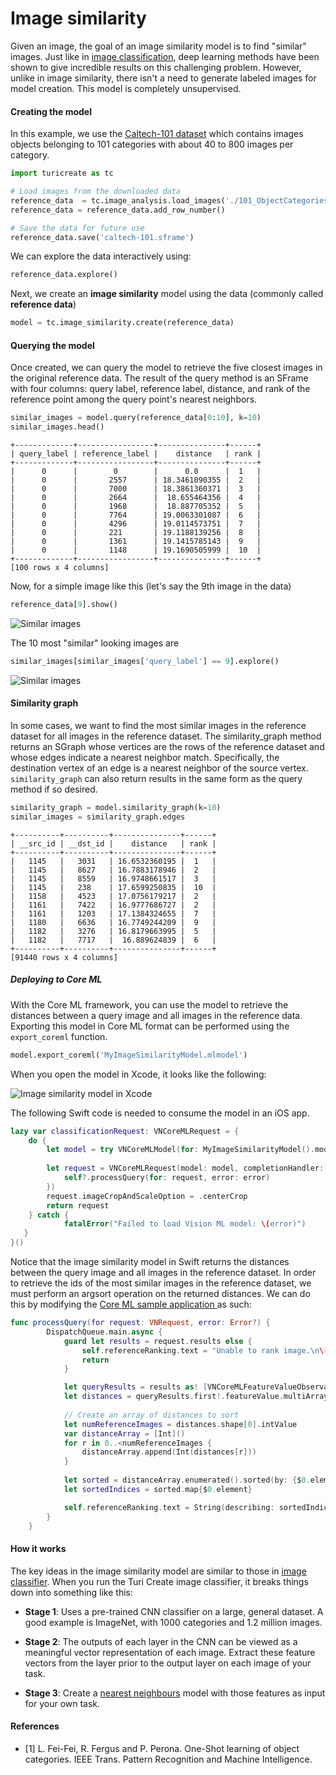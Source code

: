 # Image similarity

Given an image, the goal of an image similarity model is to find
"similar" images. Just like in [image
classification](../image_classifier/README.md), deep learning
methods have been shown to give incredible results on this challenging
problem. However, unlike in image similarity, there isn't a need to
generate labeled images for model creation. This model is completely
unsupervised.

#### Creating the model

In this example, we use the [Caltech-101
dataset](http://www.vision.caltech.edu/Image_Datasets/Caltech101/)
which contains images objects belonging to 101 categories with about 40
to 800 images per category.

```python
import turicreate as tc

# Load images from the downloaded data
reference_data  = tc.image_analysis.load_images('./101_ObjectCategories')
reference_data = reference_data.add_row_number()

# Save the data for future use
reference_data.save('caltech-101.sframe')
```

We can explore the data interactively using:
```python
reference_data.explore()
```

Next, we create an **image similarity** model using the data (commonly
called **reference data**)
```python
model = tc.image_similarity.create(reference_data)
```

#### Querying the model

Once created, we can query the model to retrieve the five closest images
in the original reference data. The result of the query method is an
SFrame with four columns: query label, reference label, distance, and
rank of the reference point among the query point's nearest neighbors.

```python
similar_images = model.query(reference_data[0:10], k=10)
similar_images.head()
```
```no-highlight
+-------------+-----------------+---------------+------+
| query_label | reference_label |    distance   | rank |
+-------------+-----------------+---------------+------+
|      0      |        0        |      0.0      |  1   |
|      0      |       2557      | 18.3461090355 |  2   |
|      0      |       7000      | 18.3861360371 |  3   |
|      0      |       2664      |  18.655464356 |  4   |
|      0      |       1968      |  18.887705352 |  5   |
|      0      |       7764      | 19.0063301087 |  6   |
|      0      |       4296      | 19.0114573751 |  7   |
|      0      |       221       | 19.1188139256 |  8   |
|      0      |       1361      | 19.1415785143 |  9   |
|      0      |       1148      | 19.1690505999 |  10  |
+-------------+-----------------+---------------+------+
[100 rows x 4 columns]
```

Now, for a simple image like this (let's say the 9th image in the data)
```python
reference_data[9].show()
```
![Similar images](images/sample_image.jpg)

The 10 most "similar" looking images are
```python
similar_images[similar_images['query_label'] == 9].explore()
```

![Similar images](images/similar_images.png)

#### Similarity graph

In some cases, we want to find the most similar images in the reference
dataset for all images in the reference dataset. The similarity_graph
method returns an SGraph whose vertices are the rows of the reference
dataset and whose edges indicate a nearest neighbor match. Specifically,
the destination vertex of an edge is a nearest neighbor of the source
vertex. `similarity_graph` can also return results in the same form as the
query method if so desired.

```python
similarity_graph = model.similarity_graph(k=10)
similar_images = similarity_graph.edges
```
```no-highlight
+----------+----------+---------------+------+
| __src_id | __dst_id |    distance   | rank |
+----------+----------+---------------+------+
|   1145   |   3031   | 16.6532360195 |  1   |
|   1145   |   8627   | 16.7883178946 |  2   |
|   1145   |   8559   | 16.9748661517 |  3   |
|   1145   |   238    | 17.6599250835 |  10  |
|   1158   |   4523   | 17.0756179217 |  2   |
|   1161   |   7422   | 16.9777686727 |  2   |
|   1161   |   1203   | 17.1384324655 |  7   |
|   1180   |   6636   | 16.7749244209 |  9   |
|   1182   |   3276   | 16.8179663995 |  5   |
|   1182   |   7717   |  16.889624839 |  6   |
+----------+----------+---------------+------+
[91440 rows x 4 columns]
```

##### Deploying to Core ML

With the Core ML framework, you can use the model to
retrieve the distances between a query image and all images in the reference data. Exporting this model in Core ML format can be
performed using the `export_coreml` function.

```python
model.export_coreml('MyImageSimilarityModel.mlmodel')
```

When you open the model in Xcode, it looks like the following:

![Image similarity model in Xcode](images/image_similarity_model.png)

The following Swift code is needed to consume the model in
an iOS app.

```swift
lazy var classificationRequest: VNCoreMLRequest = {
	do {
		let model = try VNCoreMLModel(for: MyImageSimilarityModel().model)
		
		let request = VNCoreMLRequest(model: model, completionHandler: { [weak self] request, error in
		    self?.processQuery(for: request, error: error)
		})
		request.imageCropAndScaleOption = .centerCrop
		return request
	} catch {
            fatalError("Failed to load Vision ML model: \(error)")
   }
}()
```

Notice that the image similarity model in Swift returns the distances between the query image and all images in the reference dataset. In order to retrieve the ids of the most similar images in the reference dataset, we must perform an argsort operation on the returned distances. We can do this by modifying the [Core ML sample application
](https://developer.apple.com/documentation/vision/classifying_images_with_vision_and_core_ml) as such:

```swift
func processQuery(for request: VNRequest, error: Error?) {
        DispatchQueue.main.async {
            guard let results = request.results else {
                self.referenceRanking.text = "Unable to rank image.\n\(error!.localizedDescription)"
                return
            }

            let queryResults = results as! [VNCoreMLFeatureValueObservation]
            let distances = queryResults.first!.featureValue.multiArrayValue!
            
            // Create an array of distances to sort
            let numReferenceImages = distances.shape[0].intValue
            var distanceArray = [Int]()
            for r in 0..<numReferenceImages {
                distanceArray.append(Int(distances[r]))
            }
            
            let sorted = distanceArray.enumerated().sorted(by: {$0.element < $1.element})
            let sortedIndices = sorted.map{$0.element}

            self.referenceRanking.text = String(describing: sortedIndices)
        }
    }
```

#### How it works

The key ideas in the image similarity model are similar to those in
[image classifier](../image_classifier/how-it-works.md). When you run
the Turi Create image classifier, it breaks things down into something
like this:

* **Stage 1**: Uses a pre-trained CNN classifier on a large, general
  dataset. A good example is ImageNet, with 1000 categories and 1.2
million images.

* **Stage 2**: The outputs of each layer in the CNN can be viewed as a
  meaningful vector representation of each image. Extract these feature
vectors from the layer prior to the output layer on each image of your
task.

* **Stage 3**: Create a [nearest
  neighbours](../nearest_neighbors/nearest_neighbors.md) model with those
features as input for your own task.

#### References

- [1] L. Fei-Fei, R. Fergus and P.  Perona. One-Shot learning of object
categories. IEEE Trans. Pattern Recognition and Machine Intelligence.
